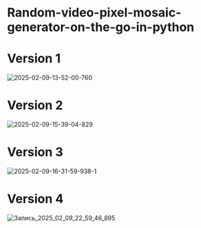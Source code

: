 # Random-video-pixel-mosaic-generator-on-the-go-in-python

# Version 1

![2025-02-09-13-52-00-760](https://github.com/user-attachments/assets/680aa019-91ea-4c7b-8801-43cdbf26fc46)

# Version 2

![2025-02-09-15-39-04-829](https://github.com/user-attachments/assets/7b7a6411-8694-444e-bd4f-39cba6108967)

# Version 3

![2025-02-09-16-31-59-938-1](https://github.com/user-attachments/assets/3369a9d8-d7f0-4959-80d3-eedd64edf638)

# Version 4

![Запись_2025_02_09_22_59_46_895](https://github.com/user-attachments/assets/a6da6089-d569-4641-85b5-6fe5f3bf810e)
